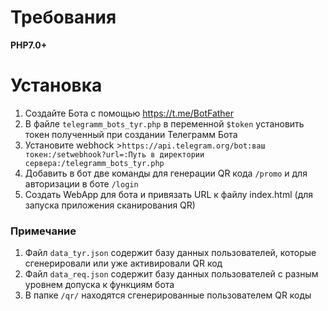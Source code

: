 Требования
==========

**PHP7.0+**

Установка
==========

1. Создайте Бота с помощью <https://t.me/BotFather>
2. В файле ```telegramm_bots_tyr.php``` в переменной ```$token``` установить токен полученный при создании Телеграмм Бота
3. Установите webhock >```https://api.telegram.org/bot:ваш токен:/setwebhook?url=:Путь в директории сервера:/telegramm_bots_tyr.php```
4. Добавить в бот две команды для генерации QR кода ```/promo``` и для авторизации в боте ```/login```
5. Создать WebApp для бота и привязать URL к файлу index.html (для запуска приложения сканирования QR)

### Примечание

1. Файл ```data_tyr.json``` содержит базу данных пользователей, которые сгенерировали или уже активировали QR код
2. Файл ```data_req.json``` содержит базу данных пользователей с разным уровнем допуска к функциям бота
3. В папке ```/qr/``` находятся сгенерированные пользователем QR коды